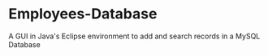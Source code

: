 # Employees-Database
A GUI in Java's Eclipse environment to add and search records in a MySQL Database
